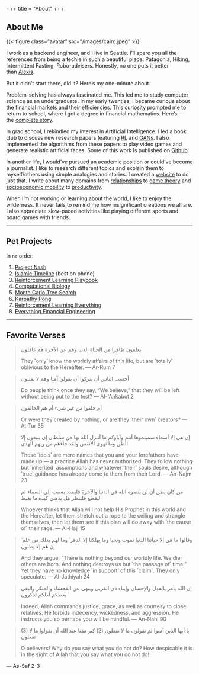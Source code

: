 +++
title = "About"
+++

## About Me

{{< figure class="avatar" src="/images/cairo.jpeg" >}}

I work as a backend engineer, and I live in Seattle. I’ll spare you all the references from being a techie in such a beautiful place: Patagonia, Hiking, Intermittent Fasting, Robo-advisers. Honestly, no one puts it better than [Alexis](https://twitter.com/yayalexisgay/status/1249057146051821568).

But it didn’t start there, did it? Here’s my one-minute about.

Problem-solving has always fascinated me. This led me to study computer science as an undergraduate. In my early twenties, I became curious about the financial markets and their [efficiencies](https://en.wikipedia.org/wiki/Efficient-market_hypothesis). This curiosity prompted me to return to school, where I got a degree in financial mathematics. Here’s the [complete story](https://www.projectnash.com/what-is-project-nash/).

In grad school, I rekindled my interest in Artificial Intelligence. I led a book club to discuss new research papers featuring [RL](https://en.wikipedia.org/wiki/Reinforcement_learning) and [GANs](https://en.wikipedia.org/wiki/Generative_adversarial_network). I also implemented the algorithms from these papers to play video games and generate realistic artificial faces. Some of this work is published on [Github](https://github.com/shehio).

In another life, I would’ve pursued an academic position or could’ve become a journalist. I like to research different topics and explain them to myself/others using simple analogies and stories. I created a [website](https://www.projectnash.com/about/) to do just that. I write about many domains from [relationships](https://www.projectnash.com/500-days-of-summer-and-attachment-theory/) to [game theory](https://www.projectnash.com/aliens-the-fermi-paradox-and-the-dark-forest-theory/) and [socioeconomic mobility](https://www.projectnash.com/the-great-gatsby-and-the-demise-of-the-american-dream/) to [productivity](https://www.projectnash.com/randy-pausch/).

When I’m not working or learning about the world, I like to enjoy the wilderness. It never fails to remind me how insignificant creations we all are. I also appreciate slow-paced activities like playing different sports and board games with friends.

---

## Pet Projects

In `no` order:
1. [Project Nash](https://www.projectnash.com)
2. [Islamic Timeline](https://islamictimeline.com) (best on phone)
3. [Reinforcement Learning Playbook](https://rlplaybook.com/)
4. [Computational Biology](https://github.com/shehio/Computational-Biology)
5. [Monte Carlo Tree Search](https://github.com/shehio/monte-carlo-tree-search)
6. [Karpathy Pong](https://github.com/shehio/Karpathy-Pong)
7. [Reinforcement Learning Everything](https://github.com/shehio/ReinforcementLearning)
8. [Everything Financial Engineering](https://github.com/shehio/Everything-Financial-Engineering)

---

## Favorite Verses

> يعلمون ظاهرا من الحياة الدنيا وهم عن الآخرة هم غافلون
> 
> They ˹only˺ know the worldly affairs of this life, but are ˹totally˺ oblivious to the Hereafter.
— Ar-Rum 7

> أحسب الناس أن يتركوا أن يقولوا آمنا وهم لا يفتنون
>
> Do people think once they say, “We believe,” that they will be left without being put to the test?
— Al-'Ankabut 2

> أم خلقوا من غير شيء أم هم الخالقون
>
> Or were they created by nothing, or are they ˹their own˺ creators?
— At-Tur 35

> إن هي إلا أسماء سميتموها أنتم وآباؤكم ما أنـزل الله بها من سلطان إن يتبعون إلا الظن وما تهوى الأنفس ولقد جاءهم من ربهم الهدى
>
> These ˹idols˺ are mere names that you and your forefathers have made up — a practice Allah has never authorized. They follow nothing but ˹inherited˺ assumptions and whatever ˹their˺ souls desire, although ˹true˺ guidance has already come to them from their Lord.
— An-Najm 23

> من كان يظن أن لن ينصره الله في الدنيا والآخرة فليمدد بسبب إلى السماء ثم ليقطع فلينظر هل يذهبن كيده ما يغيظ
>
> Whoever thinks that Allah will not help His Prophet in this world and the Hereafter, let them stretch out a rope to the ceiling and strangle themselves, then let them see if this plan will do away with ˹the cause of˺ their rage.
— Al-Hajj 15


> وقالوا ما هي إلا حياتنا الدنيا نموت ونحيا وما يهلكنا إلا الدهر ۚ وما لهم بذلك من علم ۖ إن هم إلا يظنون
>
> And they argue, “There is nothing beyond our worldly life. We die; others are born. And nothing destroys us but ˹the passage of˺ time.” Yet they have no knowledge ˹in support˺ of this ˹claim˺. They only speculate.
— Al-Jathiyah 24


> إن الله يأمر بالعدل والإحسان وإيتاء ذي القربى وينهى عن الفحشاء والمنكر والبغي ۚ يعظكم لعلكم تذكرون
>
> Indeed, Allah commands justice, grace, as well as courtesy to close relatives. He forbids indecency, wickedness, and aggression. He instructs you so perhaps you will be mindful.
— An-Nahl 90


> (3) يا أيها الذين آمنوا لم تقولون ما لا تفعلون (2) كبر مقتا عند الله أن تقولوا ما لا تفعلون
>
> O believers! Why do you say what you do not do? How despicable it is in the sight of Allah that you say what you do not do!

— As-Saf 2-3